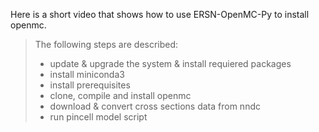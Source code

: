 Here is a short video that shows how to use ERSN-OpenMC-Py to install openmc.
>The following steps are described:
>    - update & upgrade the system & install requiered packages
>    - install miniconda3
>    - install prerequisites
>    - clone, compile and install openmc
>    - download & convert cross sections data from nndc
>    - run pincell model script
